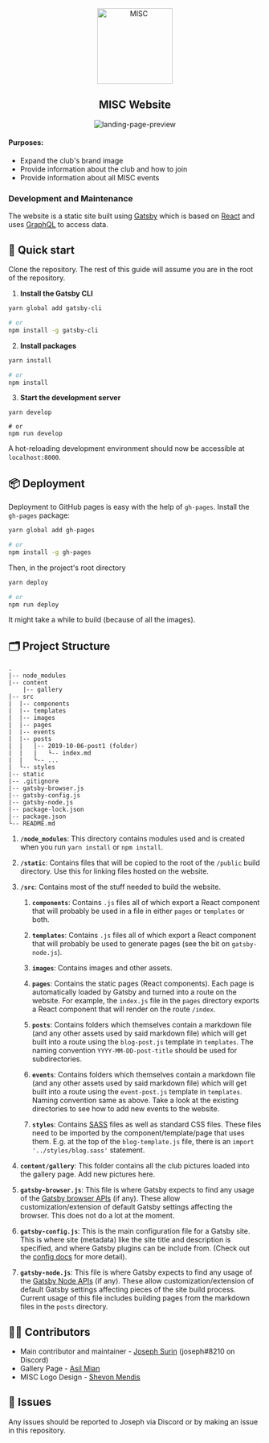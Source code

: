 <div align="center">
    <img alt="MISC" src="src/images/umisc_logo_black.png" width="150" />
    <h2>MISC Website</h2>

![landing-page-preview](./landing-page.png)
</div>


#### Purposes:
- Expand the club's brand image
- Provide information about the club and how to join
- Provide information about all MISC events

### Development and Maintenance

The website is a static site built using [Gatsby](https://www.gatsbyjs.org/) which is based on [React](https://www.reactjs.org/) and uses [GraphQL](https://graphql.org/) to access data.

## 🚀 Quick start

Clone the repository. The rest of this guide will assume you are in the root of the repository.

1. **Install the Gatsby CLI**

```bash
yarn global add gatsby-cli

# or
npm install -g gatsby-cli
```

2. **Install packages**

```bash
yarn install

# or
npm install
```

3. **Start the development server**

```
yarn develop

# or
npm run develop
```

A hot-reloading development environment should now be accessible at `localhost:8000`.

## 📦 Deployment

Deployment to GitHub pages is easy with the help of `gh-pages`. Install the `gh-pages` package:

```bash
yarn global add gh-pages

# or
npm install -g gh-pages
```

Then, in the project's root directory

```bash
yarn deploy

# or
npm run deploy
```

It might take a while to build (because of all the images).

## 🗂 Project Structure

    .
    |-- node_modules
    |-- content
        |-- gallery
    |-- src
    |  |-- components
    |  |-- templates
    |  |-- images
    |  |-- pages
    |  |-- events
    |  |-- posts
    |  |   |-- 2019-10-06-post1 (folder)
    |  |   |   └-- index.md
    |  |   └-- ...
    |  └-- styles
    |-- static
    |-- .gitignore
    |-- gatsby-browser.js
    |-- gatsby-config.js
    |-- gatsby-node.js
    |-- package-lock.json
    |-- package.json
    └-- README.md

1.  **`/node_modules`**: This directory contains modules used and is created when you run `yarn install` or `npm install`.

2.  **`/static`**: Contains files that will be copied to the root of the `/public` build directory. Use this for linking files hosted on the website.

3.  **`/src`**: Contains most of the stuff needed to build the website.

    1. **`components`**: Contains `.js` files all of which export a React component that will probably be used in a file in either `pages` or `templates` or both.

    2. **`templates`**: Contains `.js` files all of which export a React component that will probably be used to generate pages (see the bit on `gatsby-node.js`).

    3. **`images`**: Contains images and other assets.

    4. **`pages`**: Contains the static pages (React components). Each page is automatically loaded by Gatsby and turned into a route on the website. For example, the `index.js` file in the `pages` directory exports a React component that will render on the route `/index`.

    5. **`posts`**: Contains folders which themselves contain a markdown file (and any other assets used by said markdown file) which will get built into a route using the `blog-post.js` template in `templates`. The naming convention `YYYY-MM-DD-post-title` should be used for subdirectories.

    6. **`events`**: Contains folders which themselves contain a markdown file (and any other assets used by said markdown file) which will get built into a route using the `event-post.js` template in `templates`. Naming convention same as above. Take a look at the existing directories to see how to add new events to the website.

    7. **`styles`**: Contains [SASS](https://sass-lang.com/) files as well as standard CSS files. These files need to be imported by the component/template/page that uses them. E.g. at the top of the `blog-template.js` file, there is an `import '../styles/blog.sass'` statement.

4. **`content/gallery`**: This folder contains all the club pictures loaded into the gallery page. Add new pictures here.

5.  **`gatsby-browser.js`**: This file is where Gatsby expects to find any usage of the [Gatsby browser APIs](https://www.gatsbyjs.org/docs/browser-apis/) (if any). These allow customization/extension of default Gatsby settings affecting the browser. This does not do a lot at the moment.

6.  **`gatsby-config.js`**: This is the main configuration file for a Gatsby site. This is where site (metadata) like the site title and description is specified, and where Gatsby plugins can be include from. (Check out the [config docs](https://www.gatsbyjs.org/docs/gatsby-config/) for more detail).

7.  **`gatsby-node.js`**: This file is where Gatsby expects to find any usage of the [Gatsby Node APIs](https://www.gatsbyjs.org/docs/node-apis/) (if any). These allow customization/extension of default Gatsby settings affecting pieces of the site build process. Current usage of this file includes building pages from the markdown files in the `posts` directory.

## 👨‍💻  Contributors

- Main contributor and maintainer - [Joseph Surin](https://github.com/josephsurin) (joseph#8210 on Discord)
- Gallery Page - [Asil Mian](https://github.com/asilmian)
- MISC Logo Design - [Shevon Mendis](https://bookofshevon.com/)

## 🧐 Issues

Any issues should be reported to Joseph via Discord or by making an issue in this repository.
